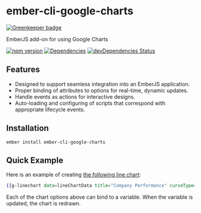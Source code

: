 # ember-cli-google-charts

[![Greenkeeper badge](https://badges.greenkeeper.io/onehilltech/ember-cli-google-charts.svg)](https://greenkeeper.io/)

EmberJS add-on for using Google Charts

[![npm version](https://img.shields.io/npm/v/ember-cli-google-charts.svg?maxAge=2592000)](https://www.npmjs.com/package/ember-cli-google-charts)
[![Dependencies](https://david-dm.org/onehilltech/ember-cli-google-charts.svg)](https://david-dm.org/onehilltech/ember-cli-google-charts)
[![devDependencies Status](https://david-dm.org/onehilltech/ember-cli-google-charts/dev-status.svg)](https://david-dm.org/onehilltech/ember-cli-google-charts?type=dev)

## Features

* Designed to support seamless integration into an EmberJS application.
* Proper binding of attributes to options for real-time, dynamic updates.
* Handle events as actions for interactive designs.
* Auto-loading and configuring of scripts that correspond with appropriate lifecycle events.

## Installation

    ember install ember-cli-google-charts
    
## Quick Example

Here is an example of creating 
[the following line chart](https://developers.google.com/chart/interactive/docs/gallery/linechart#curving-the-lines):

```handlebars
{{g-linechart data=lineChartData title="Company Performance" curveType="function" legendPosition="bottom"}}
```
    
Each of the chart options above can bind to a variable. When the variable is updated, 
the chart is redrawn.

